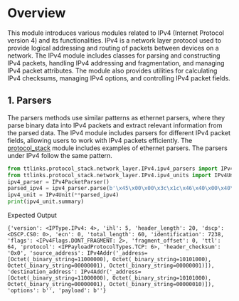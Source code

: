 # Overview
This module introduces various modules related to IPv4 (Internet Protocol version 4) and its functionalities. IPv4 is a network layer protocol used to provide logical addressing and routing of packets between devices on a network. The IPv4 module includes classes for parsing and constructing IPv4 packets, handling IPv4 addressing and fragmentation, and managing IPv4 packet attributes. The module also provides utilities for calculating IPv4 checksums, managing IPv4 options, and controlling IPv4 packet fields.

## 1. Parsers
The parsers methods use similar patterns as ethernet parsers, where they parse binary data into IPv4 packets and extract relevant information from the parsed data. The IPv4 module includes parsers for different IPv4 packet fields, allowing users to work with IPv4 packets efficiently. The [protocol_stack](/docs/protocol_stack/protocol_stack.md) module includes examples of ethernet parsers. The parsers under IPv4 follow the same pattern.

```python
from ttlinks.protocol_stack.network_layer.IPv4.ipv4_parsers import IPv4PacketParser
from ttlinks.protocol_stack.network_layer.IPv4.ipv4_units import IPv4Unit
ipv4_parser = IPv4PacketParser()
parsed_ipv4 = ipv4_parser.parse(b'\x45\x00\x00\x3c\x1c\x46\x40\x00\x40\x06\x00\x00\xc0\xa8\x01\x01\xc0\xa8\x01\x02')
ipv4_unit = IPv4Unit(**parsed_ipv4)
print(ipv4_unit.summary)
```
Expected Output
```
{'version': <IPType.IPv4: 4>, 'ihl': 5, 'header_length': 20, 'dscp': <DSCP.CS0: 0>, 'ecn': 0, 'total_length': 60, 'identification': 7238, 'flags': <IPv4Flags.DONT_FRAGMENT: 2>, 'fragment_offset': 0, 'ttl': 64, 'protocol': <IPPayloadProtocolTypes.TCP: 6>, 'header_checksum': '0x0', 'source_address': IPv4Addr('_address=[Octet(_binary_string=11000000), Octet(_binary_string=10101000), Octet(_binary_string=00000001), Octet(_binary_string=00000001)]), 'destination_address': IPv4Addr('_address=[Octet(_binary_string=11000000), Octet(_binary_string=10101000), Octet(_binary_string=00000001), Octet(_binary_string=00000010)]), 'options': b'', 'payload': b''}
```
